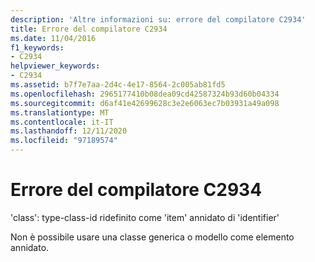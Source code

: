 ```yaml
---
description: 'Altre informazioni su: errore del compilatore C2934'
title: Errore del compilatore C2934
ms.date: 11/04/2016
f1_keywords:
- C2934
helpviewer_keywords:
- C2934
ms.assetid: b7f7e7aa-2d4c-4e17-8564-2c005ab81fd5
ms.openlocfilehash: 2965177410b08dea09cd42587324b93d60b04334
ms.sourcegitcommit: d6af41e42699628c3e2e6063ec7b03931a49a098
ms.translationtype: MT
ms.contentlocale: it-IT
ms.lasthandoff: 12/11/2020
ms.locfileid: "97189574"
---
```

# <a name="compiler-error-c2934"></a>Errore del compilatore C2934

'class': type-class-id ridefinito come 'item' annidato di 'identifier'

Non è possibile usare una classe generica o modello come elemento annidato.
